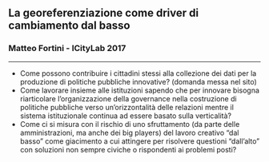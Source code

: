 ## La georeferenziazione come driver di cambiamento dal basso

### Matteo Fortini - ICityLab 2017

---

* Come possono contribuire i cittadini stessi alla collezione dei dati per la produzione di politiche pubbliche innovative? (domanda messa nel sito)
* Come lavorare insieme alle istituzioni sapendo che per innovare bisogna riarticolare l’organizzazione della governance nella costruzione di politiche pubbliche verso un’orizzontalità delle relazioni mentre il sistema istituzionale continua ad essere basato sulla verticalità?
* Come ci si misura con il rischio di uno sfruttamento (da parte delle amministrazioni, ma anche dei big players) del lavoro creativo “dal basso” come giacimento a cui attingere per risolvere questioni “dall’alto” con soluzioni non sempre civiche o rispondenti ai problemi posti?



